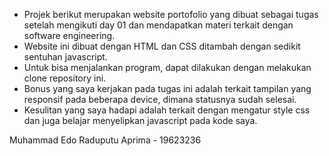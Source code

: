 - Projek berikut merupakan website portofolio yang dibuat sebagai tugas setelah mengikuti day 01 dan mendapatkan materi terkait dengan software engineering.
- Website ini dibuat dengan HTML dan CSS ditambah dengan sedikit sentuhan javascript.
- Untuk bisa menjalankan program, dapat dilakukan dengan melakukan clone repository ini.
- Bonus yang saya kerjakan pada tugas ini adalah terkait tampilan yang responsif pada beberapa device, dimana statusnya sudah selesai.
- Kesulitan yang saya hadapi adalah terkait dengan mengatur style css dan juga belajar menyelipkan javascript pada kode saya.


Muhammad Edo Raduputu Aprima - 19623236
